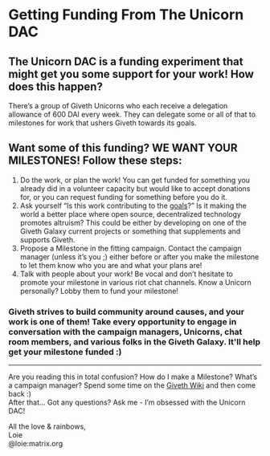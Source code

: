 # **Getting Funding From The Unicorn DAC**

## The Unicorn DAC is a funding experiment that might get you some support for your work! How does this happen? 

There’s a group of Giveth Unicorns who each receive a delegation allowance of 600 DAI every week. They can delegate some or all of that to milestones for work that ushers Giveth towards its goals. 

## Want some of this funding? WE WANT YOUR MILESTONES! Follow these steps:
1. Do the work, or plan the work! You can get funded for something you already did in a volunteer capacity but would like to accept donations for, or you can request funding for something before you do it. 
2. Ask yourself “Is this work contributing to the [goals](https://docs.google.com/document/d/1NbdshyZEATW0N7C5_lYIozodvwe8F7pPn5SZfDOKG1Q/edit?usp=sharing)?” Is it making the world a better place where open source, decentralized technology promotes altruism? This could be either by developing on one of the Giveth Galaxy current projects or something that supplements and supports Giveth.
3. Propose a Milestone in the fitting campaign. Contact the campaign manager (unless it’s you ;) either before or after you make the milestone to let them know who you are and what your plans are! 
4. Talk with people about your work! Be vocal and don’t hesitate to promote your milestone in various riot chat channels. Know a Unicorn personally? Lobby them to fund your milestone!


### Giveth strives to build community around causes, and your work is one of them! Take every opportunity to engage in conversation with the campaign managers, Unicorns, chat room members, and various folks in the Giveth Galaxy. It'll help get your milestone funded :) 

------------------------------------

Are you reading this in total confusion? How do I make a Milestone? What’s a campaign manager? Spend some time on the [Giveth Wiki](https://wiki.giveth.io/) and then come back :) <br> 
After that… Got any questions? Ask me - I’m obsessed with the Unicorn DAC!

All the love & rainbows, <br>
Loie <br>
@loie:matrix.org
